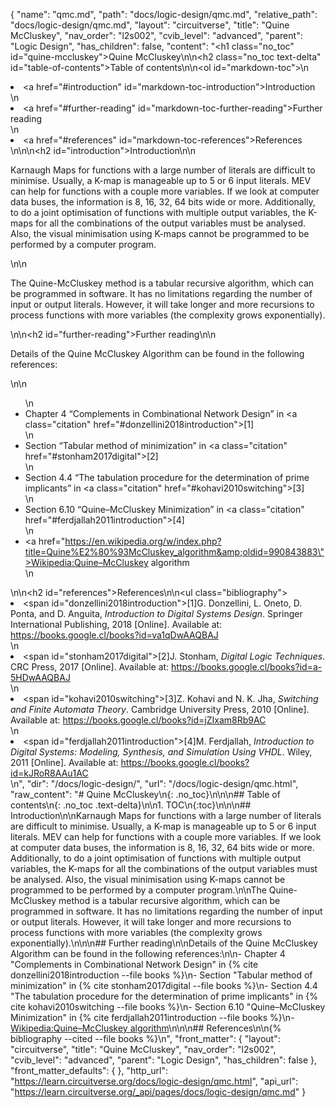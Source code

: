 {
  "name": "qmc.md",
  "path": "docs/logic-design/qmc.md",
  "relative_path": "docs/logic-design/qmc.md",
  "layout": "circuitverse",
  "title": "Quine McCluskey",
  "nav_order": "l2s002",
  "cvib_level": "advanced",
  "parent": "Logic Design",
  "has_children": false,
  "content": "<h1 class=\"no_toc\" id=\"quine-mccluskey\">Quine McCluskey</h1>\n\n<h2 class=\"no_toc text-delta\" id=\"table-of-contents\">Table of contents</h2>\n\n<ol id=\"markdown-toc\">\n  <li><a href=\"#introduction\" id=\"markdown-toc-introduction\">Introduction</a></li>\n  <li><a href=\"#further-reading\" id=\"markdown-toc-further-reading\">Further reading</a></li>\n  <li><a href=\"#references\" id=\"markdown-toc-references\">References</a></li>\n</ol>\n\n<h2 id=\"introduction\">Introduction</h2>\n\n<p>Karnaugh Maps for functions with a large number of literals are difficult to minimise. Usually, a K-map is manageable up to 5 or 6 input literals. MEV can help for functions with a couple more variables. If we look at computer data buses, the information is 8, 16, 32, 64 bits wide or more. Additionally, to do a joint optimisation of functions with multiple output variables, the K-maps for all the combinations of the output variables must be analysed. Also, the visual minimisation using K-maps cannot be programmed to be performed by a computer program.</p>\n\n<p>The Quine-McCluskey method is a tabular recursive algorithm, which can be programmed in software. It has no limitations regarding the number of input or output literals. However, it will take longer and more recursions to process functions with more variables (the complexity grows exponentially).</p>\n\n<h2 id=\"further-reading\">Further reading</h2>\n\n<p>Details of the Quine McCluskey Algorithm can be found in the following references:</p>\n\n<ul>\n  <li>Chapter 4 “Complements in Combinational Network Design” in <a class=\"citation\" href=\"#donzellini2018introduction\">[1]</a></li>\n  <li>Section “Tabular method of minimization” in <a class=\"citation\" href=\"#stonham2017digital\">[2]</a></li>\n  <li>Section 4.4 “The tabulation procedure for the determination of prime implicants” in <a class=\"citation\" href=\"#kohavi2010switching\">[3]</a></li>\n  <li>Section 6.10 “Quine–McCluskey Minimization” in <a class=\"citation\" href=\"#ferdjallah2011introduction\">[4]</a></li>\n  <li><a href=\"https://en.wikipedia.org/w/index.php?title=Quine%E2%80%93McCluskey_algorithm&amp;oldid=990843883\">Wikipedia:Quine–McCluskey algorithm</a></li>\n</ul>\n\n<h2 id=\"references\">References</h2>\n\n<ul class=\"bibliography\"><li><span id=\"donzellini2018introduction\">[1]G. Donzellini, L. Oneto, D. Ponta, and D. Anguita, <i>Introduction to Digital Systems Design</i>. Springer International Publishing, 2018 [Online]. Available at: https://books.google.cl/books?id=va1qDwAAQBAJ</span></li>\n<li><span id=\"stonham2017digital\">[2]J. Stonham, <i>Digital Logic Techniques</i>. CRC Press, 2017 [Online]. Available at: https://books.google.cl/books?id=a-5HDwAAQBAJ</span></li>\n<li><span id=\"kohavi2010switching\">[3]Z. Kohavi and N. K. Jha, <i>Switching and Finite Automata Theory</i>. Cambridge University Press, 2010 [Online]. Available at: https://books.google.cl/books?id=jZIxam8Rb9AC</span></li>\n<li><span id=\"ferdjallah2011introduction\">[4]M. Ferdjallah, <i>Introduction to Digital Systems: Modeling, Synthesis, and Simulation Using VHDL</i>. Wiley, 2011 [Online]. Available at: https://books.google.cl/books?id=kJRoR8AAu1AC</span></li></ul>\n",
  "dir": "/docs/logic-design/",
  "url": "/docs/logic-design/qmc.html",
  "raw_content": "# Quine McCluskey\n{: .no_toc}\n\n\n## Table of contents\n{: .no_toc .text-delta}\n\n1. TOC\n{:toc}\n\n\n## Introduction\n\nKarnaugh Maps for functions with a large number of literals are difficult to minimise. Usually, a K-map is manageable up to 5 or 6 input literals. MEV can help for functions with a couple more variables. If we look at computer data buses, the information is 8, 16, 32, 64 bits wide or more. Additionally, to do a joint optimisation of functions with multiple output variables, the K-maps for all the combinations of the output variables must be analysed. Also, the visual minimisation using K-maps cannot be programmed to be performed by a computer program.\n\nThe Quine-McCluskey method is a tabular recursive algorithm, which can be programmed in software. It has no limitations regarding the number of input or output literals. However, it will take longer and more recursions to process functions with more variables (the complexity grows exponentially).\n\n\n## Further reading\n\nDetails of the Quine McCluskey Algorithm can be found in the following references:\n\n-   Chapter 4 \"Complements in Combinational Network Design\" in {% cite donzellini2018introduction --file books %}\n-   Section \"Tabular method of minimization\" in {% cite stonham2017digital --file books %}\n-   Section 4.4 \"The tabulation procedure for the determination of prime implicants\" in {% cite kohavi2010switching --file books %}\n-   Section 6.10 \"Quine–McCluskey Minimization\" in {% cite ferdjallah2011introduction --file books %}\n-   [Wikipedia:Quine–McCluskey algorithm](https://en.wikipedia.org/w/index.php?title=Quine%E2%80%93McCluskey_algorithm&oldid=990843883)\n\n\n## References\n\n{% bibliography --cited --file books %}\n",
  "front_matter": {
    "layout": "circuitverse",
    "title": "Quine McCluskey",
    "nav_order": "l2s002",
    "cvib_level": "advanced",
    "parent": "Logic Design",
    "has_children": false
  },
  "front_matter_defaults": {
  },
  "http_url": "https://learn.circuitverse.org/docs/logic-design/qmc.html",
  "api_url": "https://learn.circuitverse.org/_api/pages/docs/logic-design/qmc.md"
}